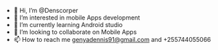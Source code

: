 - 👋 Hi, I’m @Denscorper
- 👀 I’m interested in mobile Apps development
- 🌱 I’m currently learning Android studio
- 💞️ I’m looking to collaborate on Mobile Apps
- 📫 How to reach me genyadennis91@gmail.com and +255744055066

<!---
Denscorper/Denscorper is a ✨ special ✨ repository because its `README.md` (this file) appears on your GitHub profile.
You can click the Preview link to take a look at your changes.
--->
